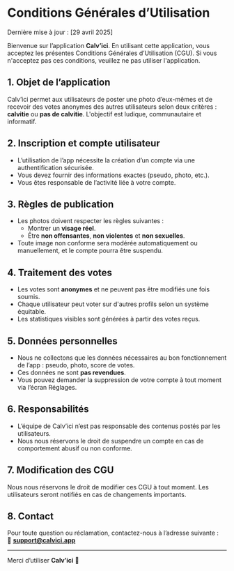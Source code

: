 # Conditions Générales d’Utilisation

Dernière mise à jour : [29 avril 2025]

Bienvenue sur l’application **Calv’ici**. En utilisant cette application, vous acceptez les présentes Conditions Générales d’Utilisation (CGU). Si vous n'acceptez pas ces conditions, veuillez ne pas utiliser l'application.

## 1. Objet de l’application

Calv’ici permet aux utilisateurs de poster une photo d’eux-mêmes et de recevoir des votes anonymes des autres utilisateurs selon deux critères : **calvitie** ou **pas de calvitie**. L'objectif est ludique, communautaire et informatif.

## 2. Inscription et compte utilisateur

- L’utilisation de l’app nécessite la création d’un compte via une authentification sécurisée.
- Vous devez fournir des informations exactes (pseudo, photo, etc.).
- Vous êtes responsable de l’activité liée à votre compte.

## 3. Règles de publication

- Les photos doivent respecter les règles suivantes :
  - Montrer un **visage réel**.
  - Être **non offensantes**, **non violentes** et **non sexuelles**.
- Toute image non conforme sera modérée automatiquement ou manuellement, et le compte pourra être suspendu.

## 4. Traitement des votes

- Les votes sont **anonymes** et ne peuvent pas être modifiés une fois soumis.
- Chaque utilisateur peut voter sur d'autres profils selon un système équitable.
- Les statistiques visibles sont générées à partir des votes reçus.

## 5. Données personnelles

- Nous ne collectons que les données nécessaires au bon fonctionnement de l’app : pseudo, photo, score de votes.
- Ces données ne sont **pas revendues**.
- Vous pouvez demander la suppression de votre compte à tout moment via l’écran Réglages.

## 6. Responsabilités

- L’équipe de Calv’ici n’est pas responsable des contenus postés par les utilisateurs.
- Nous nous réservons le droit de suspendre un compte en cas de comportement abusif ou non conforme.

## 7. Modification des CGU

Nous nous réservons le droit de modifier ces CGU à tout moment. Les utilisateurs seront notifiés en cas de changements importants.

## 8. Contact

Pour toute question ou réclamation, contactez-nous à l’adresse suivante :  
📧 **support@calvici.app**

---

Merci d’utiliser **Calv’ici** 🙌
